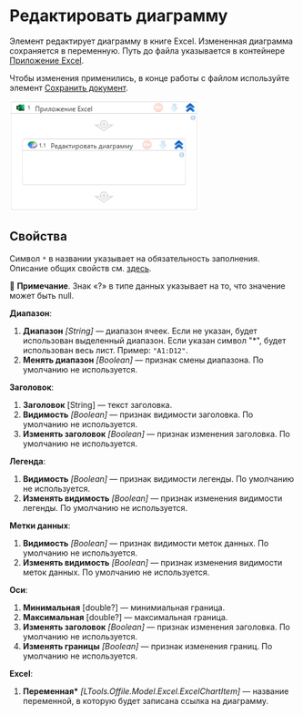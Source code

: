 # Редактировать диаграмму

Элемент редактирует диаграмму в книге Excel. Измененная диаграмма сохраняется в переменную. Путь до файла указывается в контейнере [Приложение Excel](https://docs.primo-rpa.ru/primo-rpa/g_elements/el_basic/els_excel/el_excel_app). 

Чтобы изменения применились, в конце работы c файлом используйте элемент [Сохранить документ](https://docs.primo-rpa.ru/primo-rpa/g_elements/el_basic/els_excel/el_excel_save).

![Элемент «Редактировать диаграмму»](<../../../.gitbook/assets1/windows_items/ExcelWFUpdateChart.png>)



## Свойства

Символ `*` в названии указывает на обязательность заполнения. Описание общих свойств см. [здесь](https://docs.primo-rpa.ru/primo-rpa/primo-studio/process/elements#svoistva-elementa).

:small_blue_diamond: **Примечание**. Знак «?» в типе данных указывает на то, что значение может быть null.

**Диапазон**:

1. **Диапазон** *[String]* — диапазон ячеек. Если не указан, будет использован выделенный диапазон. Если указан символ "*", будет использован весь лист. Пример: `"A1:D12"`. 
1. **Менять диапазон** *[Boolean]* — признак смены диапазона. По умолчанию не используется.

**Заголовок**:

1. **Заголовок** [String] — текст заголовка.
1. **Видимость** *[Boolean]* — признак видимости заголовка. По умолчанию не используется.
1. **Изменять заголовок** *[Boolean]* — признак изменения заголовка. По умолчанию не используется.

**Легенда**:

1. **Видимость** *[Boolean]* — признак видимости легенды. По умолчанию не используется.
1. **Изменять видимость** *[Boolean]* — признак изменения видимости легенды. По умолчанию не используется.

**Метки данных**:

1. **Видимость** *[Boolean]* — признак видимости меток данных. По умолчанию не используется.
1. **Изменять видимость** *[Boolean]* — признак изменения видимости меток данных. По умолчанию не используется.

**Оси**:

1. **Минимальная** [double?] — минимиальная граница.
1. **Максимальная** [double?] — максимальная граница.
1. **Изменять заголовок** *[Boolean]* — признак изменения заголовка. По умолчанию не используется.
1. **Изменять границы** *[Boolean]* — признак изменения границ. По умолчанию не используется.

**Excel**:

1. **Переменная\*** *[LTools.Offile.Model.Excel.ExcelChartItem]* — название переменной, в которую будет записана ссылка на диаграмму.
